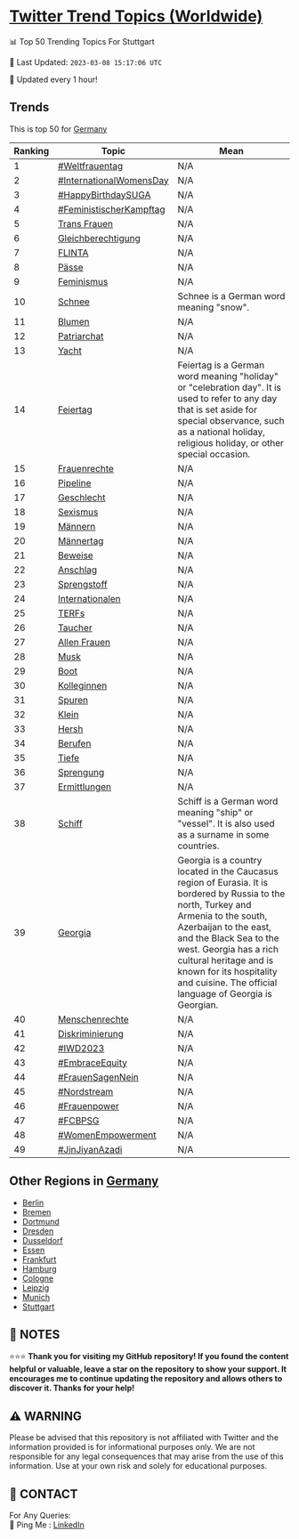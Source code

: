 [Twitter Trend Topics (Worldwide)](https://github.com/ErcinDedeoglu/Twitter-Trend-Topics)
==========


📊 Top 50 Trending Topics For Stuttgart

📆 Last Updated: `2023-03-08 15:17:06 UTC`

🔧 Updated every 1 hour!


## Trends

This is top 50 for [Germany](</Germany>)

| Ranking | Topic | Mean |
| ------- | ------------ | ------------ |
| 1 | [#Weltfrauentag](http://twitter.com/search?q=%23Weltfrauentag) | N/A |
| 2 | [#InternationalWomensDay](http://twitter.com/search?q=%23InternationalWomensDay) | N/A |
| 3 | [#HappyBirthdaySUGA](http://twitter.com/search?q=%23HappyBirthdaySUGA) | N/A |
| 4 | [#FeministischerKampftag](http://twitter.com/search?q=%23FeministischerKampftag) | N/A |
| 5 | [Trans Frauen](http://twitter.com/search?q=Trans+Frauen) | N/A |
| 6 | [Gleichberechtigung](http://twitter.com/search?q=Gleichberechtigung) | N/A |
| 7 | [FLINTA](http://twitter.com/search?q=FLINTA) | N/A |
| 8 | [Pässe](http://twitter.com/search?q=P%c3%a4sse) | N/A |
| 9 | [Feminismus](http://twitter.com/search?q=Feminismus) | N/A |
| 10 | [Schnee](http://twitter.com/search?q=Schnee) | Schnee is a German word meaning "snow". |
| 11 | [Blumen](http://twitter.com/search?q=Blumen) | N/A |
| 12 | [Patriarchat](http://twitter.com/search?q=Patriarchat) | N/A |
| 13 | [Yacht](http://twitter.com/search?q=Yacht) | N/A |
| 14 | [Feiertag](http://twitter.com/search?q=Feiertag) | Feiertag is a German word meaning "holiday" or "celebration day". It is used to refer to any day that is set aside for special observance, such as a national holiday, religious holiday, or other special occasion. |
| 15 | [Frauenrechte](http://twitter.com/search?q=Frauenrechte) | N/A |
| 16 | [Pipeline](http://twitter.com/search?q=Pipeline) | N/A |
| 17 | [Geschlecht](http://twitter.com/search?q=Geschlecht) | N/A |
| 18 | [Sexismus](http://twitter.com/search?q=Sexismus) | N/A |
| 19 | [Männern](http://twitter.com/search?q=M%c3%a4nnern) | N/A |
| 20 | [Männertag](http://twitter.com/search?q=M%c3%a4nnertag) | N/A |
| 21 | [Beweise](http://twitter.com/search?q=Beweise) | N/A |
| 22 | [Anschlag](http://twitter.com/search?q=Anschlag) | N/A |
| 23 | [Sprengstoff](http://twitter.com/search?q=Sprengstoff) | N/A |
| 24 | [Internationalen](http://twitter.com/search?q=Internationalen) | N/A |
| 25 | [TERFs](http://twitter.com/search?q=TERFs) | N/A |
| 26 | [Taucher](http://twitter.com/search?q=Taucher) | N/A |
| 27 | [Allen Frauen](http://twitter.com/search?q=Allen+Frauen) | N/A |
| 28 | [Musk](http://twitter.com/search?q=Musk) | N/A |
| 29 | [Boot](http://twitter.com/search?q=Boot) | N/A |
| 30 | [Kolleginnen](http://twitter.com/search?q=Kolleginnen) | N/A |
| 31 | [Spuren](http://twitter.com/search?q=Spuren) | N/A |
| 32 | [Klein](http://twitter.com/search?q=Klein) | N/A |
| 33 | [Hersh](http://twitter.com/search?q=Hersh) | N/A |
| 34 | [Berufen](http://twitter.com/search?q=Berufen) | N/A |
| 35 | [Tiefe](http://twitter.com/search?q=Tiefe) | N/A |
| 36 | [Sprengung](http://twitter.com/search?q=Sprengung) | N/A |
| 37 | [Ermittlungen](http://twitter.com/search?q=Ermittlungen) | N/A |
| 38 | [Schiff](http://twitter.com/search?q=Schiff) | Schiff is a German word meaning "ship" or "vessel". It is also used as a surname in some countries. |
| 39 | [Georgia](http://twitter.com/search?q=Georgia) | Georgia is a country located in the Caucasus region of Eurasia. It is bordered by Russia to the north, Turkey and Armenia to the south, Azerbaijan to the east, and the Black Sea to the west. Georgia has a rich cultural heritage and is known for its hospitality and cuisine. The official language of Georgia is Georgian. |
| 40 | [Menschenrechte](http://twitter.com/search?q=Menschenrechte) | N/A |
| 41 | [Diskriminierung](http://twitter.com/search?q=Diskriminierung) | N/A |
| 42 | [#IWD2023](http://twitter.com/search?q=%23IWD2023) | N/A |
| 43 | [#EmbraceEquity](http://twitter.com/search?q=%23EmbraceEquity) | N/A |
| 44 | [#FrauenSagenNein](http://twitter.com/search?q=%23FrauenSagenNein) | N/A |
| 45 | [#Nordstream](http://twitter.com/search?q=%23Nordstream) | N/A |
| 46 | [#Frauenpower](http://twitter.com/search?q=%23Frauenpower) | N/A |
| 47 | [#FCBPSG](http://twitter.com/search?q=%23FCBPSG) | N/A |
| 48 | [#WomenEmpowerment](http://twitter.com/search?q=%23WomenEmpowerment) | N/A |
| 49 | [#JinJiyanAzadi](http://twitter.com/search?q=%23JinJiyanAzadi) | N/A |



## Other Regions in [Germany](</Germany>)

* [Berlin](</Germany/Berlin.md>)
* [Bremen](</Germany/Bremen.md>)
* [Dortmund](</Germany/Dortmund.md>)
* [Dresden](</Germany/Dresden.md>)
* [Dusseldorf](</Germany/Dusseldorf.md>)
* [Essen](</Germany/Essen.md>)
* [Frankfurt](</Germany/Frankfurt.md>)
* [Hamburg](</Germany/Hamburg.md>)
* [Cologne](</Germany/Cologne.md>)
* [Leipzig](</Germany/Leipzig.md>)
* [Munich](</Germany/Munich.md>)
* [Stuttgart](</Germany/Stuttgart.md>)



## 📝 NOTES

⭐⭐⭐ **Thank you for visiting my GitHub repository! If you found the content helpful or valuable, leave a star on the repository to show your support. It encourages me to continue updating the repository and allows others to discover it. Thanks for your help!**


## ⚠️ WARNING

Please be advised that this repository is not affiliated with Twitter and the information provided is for informational purposes only. We are not responsible for any legal consequences that may arise from the use of this information. Use at your own risk and solely for educational purposes.


## 📨 CONTACT

 For Any Queries:  
            🏓 Ping Me : [LinkedIn](https://www.linkedin.com/in/ercindedeoglu/)
